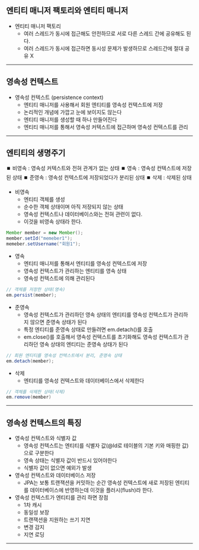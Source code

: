 ## 엔티티 매니저 팩토리와 엔티티 매니저
* 엔티티 매니저 팩토리
	* 여러 스레드가 동시에 접근해도 안전하므로 서로 다른 스레드 간에 공유해도 된다.
	* 여러 스레드가 동시에 접근하면 동시성 문제가 발생하므로 스레드간에 절대 공유 X
---
## 영속성 컨텍스트
* 영속성 컨텍스트 (persistence context)
	* 엔티티 매니저를 사용해서 회원 엔티티를 영속성 컨택스트에 저장
	* 논리적인 개념에 가깝고 눈에 보이지도 않는다
	* 엔티티 매니저를 생성할 때 하나 만들어진다
	* 엔티티 매니저를 통해서 영속성 커텍스트에 접근하며 영속성 컨텍스트를 관리
---
## 엔티티의 생명주기
⏹️ 비영속 : 영속성 커텍스트와 전혀 관계가 없는 상태
⏹️ 영속 : 영속성 컨텍스트에 저장된 상태
⏹️ 준영속 : 영속성 컨텍스트에 저장되었다가 분리된 상태
⏹️ 삭제 : 삭제된 상태

* 비영속
	* 엔티티 객체를 생성
	* 순수한 객체 상태이며 아직 저장되지 않는 상태
	* 영속성 컨텍스트나 데이터베이스와는 전혀 관련이 없다.
	* 이것을 비영속 상태라 한다.
```java
Member member = new Member();
member.setId("memeber1");
memeber.setUsername("회원1");
```
* 영속
	* 엔티티 매니저를 통해서 엔티티를 영속성 컨텍스트에 저장
	* 영속성 컨텍스트가 관리하는 엔티티를 영속 상태
	* 영속성 컨텍스트에 의해 관리된다
```java
// 객체를 저장한 상태(영속)
em.persist(member);
```
* 준영속
	* 영속성 컨텍스트가 관리하던 영속 상태의 엔티티를 영속성 컨텍스트가 관리하지 않으면 준영속 상태가 된다
	* 특정 엔티티를 준영속 상태로 만들려면 em.detach()를 호출
	* em.close()를 호출해서 영속성 컨텍스트를 초기화해도 영속성 컨텍스트가 관리하던 영속 상태의 엔티티는 준영속 상태가 된다
```java
// 회원 엔티티를 영속성 컨텍스트에서 분리, 준영속 상태
em.detach(member);
```
* 삭제
	* 엔티티를 영속성 컨텍스트와 데이터베이스에서 삭제한다
```java
// 객체를 삭제한 상태(삭제)
em.remove(member)
```
---
## 영속성 컨텍스트의 특징
* 영속성 컨텍스트와 식별자 값
	* 영속성 컨텍스트는 엔티티를 식별자 값(@Id로 테이블의 기본 키와 매핑한 값)으로 구분한다
	* 영속 상태는 식별자 값이 반드시 있어야한다
	* 식별자 값이 없으면 예외가 발생
* 영속성 컨텍스트와 데이터베이스 저장
	* JPA는 보통 트랜잭션을 커밋하는 순간 영속성 컨텍스트에 새로 저장된 엔티티를 데이터베이스에 반영하는데 이것을 플러시(flush)라 한다.
* 영속성 컨텍스트가 엔티티를 관리 하면 장점
	* 1차 캐시
	* 동일성 보장
	* 트랜잭션을 지원하는 쓰기 지연
	* 변경 감지
	* 지연 로딩
---
